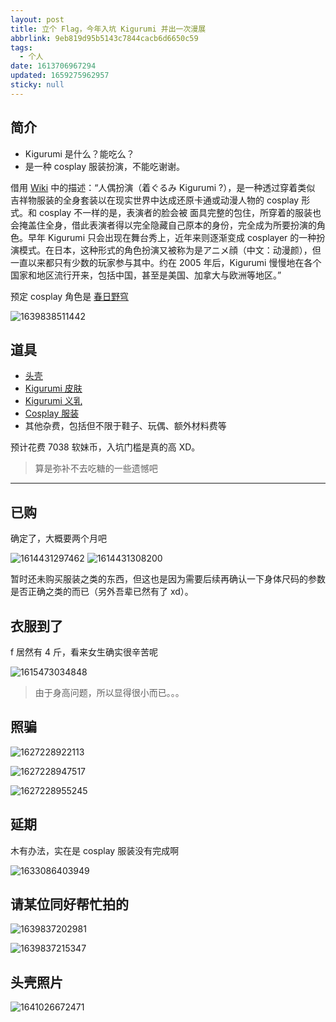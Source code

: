 ```yaml
---
layout: post
title: 立个 Flag，今年入坑 Kigurumi 并出一次漫展
abbrlink: 9eb819d95b5143c7844cacb6d6650c59
tags:
  - 个人
date: 1613706967294
updated: 1659275962957
sticky: null
---
```


## 简介

- Kigurumi 是什么？能吃么？
- 是一种 cosplay 服装扮演，不能吃谢谢。

借用 [Wiki](https://en.wikipedia.org/wiki/Animegao_kigurumi) 中的描述：“人偶扮演（着ぐるみ Kigurumi ?），是一种透过穿着类似 吉祥物服装的全身套装以在现实世界中达成还原卡通或动漫人物的 cosplay 形式。和 cosplay 不一样的是，表演者的脸会被 面具完整的包住，所穿着的服装也会掩盖住全身，借此表演者得以完全隐藏自己原本的身份，完全成为所要扮演的角色。早年 Kigurumi 只会出现在舞台秀上，近年来则逐渐变成 cosplayer 的一种扮演模式。在日本，这种形式的角色扮演又被称为是アニメ顔（中文：动漫颜），但一直以来都只有少数的玩家参与其中。约在 2005 年后，Kigurumi 慢慢地在各个国家和地区流行开来，包括中国，甚至是美国、加拿大与欧洲等地区。”

预定 cosplay 角色是 [春日野穹](https://zh.moegirl.org.cn/zh-cn/%E6%98%A5%E6%97%A5%E9%87%8E%E7%A9%B9)

![1639838511442](https://images.weserv.nl/?url=https://lh3.googleusercontent.com/pw/AL9nZEVicXU1bD5JOQOgqO4_fV3b4qgewg9s44RaNLrbcZetuegWvpJIpb0p12gKKTvEY-gn7dDegs1jXMaecM1mY_jiCK8aZAYihnr-X4x5kWcVQd5Zw38Pyuv5bl6dM2kRiLHSOagBin4Tw_nhdzruCc-b=w1600-h1200-no)

## 道具

- [头壳](https://item.taobao.com/item.htm?id=35058414957)
- [Kigurumi 皮肤](https://item.taobao.com/item.htm?id=26710864059)
- [Kigurumi 义乳](https://item.taobao.com/item.htm?id=45759058514)
- [Cosplay 服装](https://item.taobao.com/item.htm?id=45035590608)
- 其他杂费，包括但不限于鞋子、玩偶、额外材料费等

预计花费 7038 软妹币，入坑门槛是真的高 XD。

> 算是弥补不去吃糖的一些遗憾吧

---

## 已购

确定了，大概要两个月吧

![1614431297462](https://images.weserv.nl/?url=https://lh3.googleusercontent.com/pw/AL9nZEWpiTtwicBZhq7OP1A4yFwIgLyXf8fLgBYNO2hJLBB9qJTBngH-FF63coZinlbDW2Ay-Lu7WRm-2ouPL9FjTfH0zlI0CQCKG5iJMwDCq10fQqlO6P6YraiaZu8Ve2Uorll97sB3Ys-yh8chKoWfo92A=w1440-h1223-no)
![1614431308200](https://images.weserv.nl/?url=https://lh3.googleusercontent.com/pw/AL9nZEUYQCsGJCedkJb0n8RHvihkOjAsIaUduHxPzXoQkbxRDMAZbMQu5ymDzDYL-lqmwO45RmRyDm0QLA3BlxaQU-HP_9o1eHmABGpQ78cOoTtdu6RzC0PCyfUH4XeoFJotxERs-JQd9p9kLZnZx5ND2wbw=w753-h1337-no)

暂时还未购买服装之类的东西，但这也是因为需要后续再确认一下身体尺码的参数是否正确之类的而已（另外吾辈已然有了 xd）。

## 衣服到了

f 居然有 4 斤，看来女生确实很辛苦呢

![1615473034848](https://images.weserv.nl/?url=https://lh3.googleusercontent.com/pw/AL9nZEXFGGGDeQp5fst_3SaZIF807CI0U5iP8HWtse-VuMv4NCbDkocihW5MhKq2nmhzV7R1fQByDwsqWztMCYxqqEumKlrIRfk_tz3yP8qk2dcuo5nQdGwBo-Ety3mBQNtuk1eX3qwMbhzek4kna-zsrhOo=w997-h1337-no)

> 由于身高问题，所以显得很小而已。。。

## 照骗

![1627228922113](https://images.weserv.nl/?url=https://lh3.googleusercontent.com/pw/AL9nZEVV5IJgTuBKejPP0Ak_GdX9Zy0dP3vvXlNiIjZikt-xNtTbb9EdYuWluA-aYP1AJy3bA-2chO2YRCXx5LdGvphHCpHqwmi0AM1zr9pH2dLglNQhY6fafyz49oGlj1eDiewq7s-C5aBwNZ8iQmqZ3A6h=w1003-h1337-no)

![1627228947517](https://images.weserv.nl/?url=https://lh3.googleusercontent.com/pw/AL9nZEWg7B1yy2JCKZcZknLkMWw0WFROoQH3YSL_9Ct-hi2_4Y8j5Gy2gzkeRkNo2trGF68Vin_HUz_5SvxgiU8JoQc3xvJWt9kfq7N6BEZnX2kqRORVtOxS3MG_hWNUqF9E0HDjLy7panRi7IES_0Ep1_0E=w1003-h1337-no)

![1627228955245](https://images.weserv.nl/?url=https://lh3.googleusercontent.com/pw/AL9nZEVkonbQ5eOzc2ryFnx8l__fooN_AnPcsS0THTQb0vk00kmiRdLjCLLczyl5cFJJ_QnYjN-FzW7RPoGVsQTMNWvZ9475YYVKY-m5U9D-aboq8MlvTJcF-Fy4E7R3vwfICoCDHN1vvnDp6NEL8K-hMTFb=w1003-h1337-no)

## 延期

木有办法，实在是 cosplay 服装没有完成啊

![1633086403949](https://images.weserv.nl/?url=https://lh3.googleusercontent.com/pw/AL9nZEXrhvsbwTrBP-v1bE7tabHS5W5tblawasaNnhsBYiB8C6YUbRtDK-msKRA-WLU7gxE4dyEBAjQZOj2Xsysps3aNMmYeSRTB3aQvaaJfx_joYihA38bwRsRi_LNn5aUyguDeVPt0_ZPZNDy657I_6_gc=w753-h1337-no)

## 请某位同好帮忙拍的

![1639837202981](https://images.weserv.nl/?url=https://lh3.googleusercontent.com/pw/AL9nZEVDvrJGZlxyQcpsF4782F97yL9joVK6duStrphry5NlYIuYWrk833Gc7kwN8Fxq77ypoeZ7RoNRP3m_chNQIudrwvk4x5x1p_aLgqW7ieNNZK7vdJYiQTEIcms8rCpLTFoO9sCQaUl5NWMdWYXphP4p=w1111-h1337-no)

![1639837215347](https://images.weserv.nl/?url=https://lh3.googleusercontent.com/pw/AL9nZEV-XJUcf5eEmqpU-soGia45DAIFTJT57W59Urk-AKb8gj3Xh_ELNl8RfSOTfzgxSdfd6PmxNTZBK2XXxiKz1hZIKWRQxS55whqtEdudjFt3-RuYK1RPcBz78vXFcViGxLM__xGkpejsCIHD6hgr4x8B=w753-h1337-no)

## 头壳照片

![1641026672471](https://images.weserv.nl/?url=https://lh3.googleusercontent.com/pw/AL9nZEX5rn7htaZwMDd0pTkraLZpOLaUj2ZDLVe2T9TDBGhp_krqzuzUzuHGsWcazVrEPGA1EAhMuHWCpT8o6vnzjRQEXvRlfuj83E7-h71ehHB5oRho3NM0CNxmYpUzL3gfsiYSLXMoeyjakzSizTB0g9NU=w1003-h1337-no)
